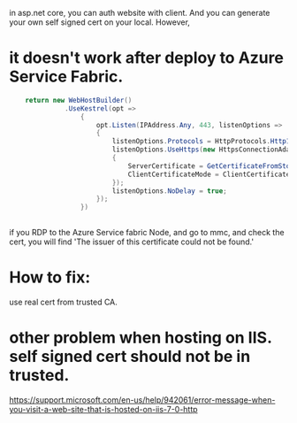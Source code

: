 in asp.net core, you can auth  website with  client. And you can generate your own self signed cert on your local. However, 
# it doesn't work after  deploy to Azure Service Fabric.


```csharp
    return new WebHostBuilder()
              .UseKestrel(opt =>
                  {
                      opt.Listen(IPAddress.Any, 443, listenOptions =>
                      {
                          listenOptions.Protocols = HttpProtocols.Http1AndHttp2;
                          listenOptions.UseHttps(new HttpsConnectionAdapterOptions
                          {
                              ServerCertificate = GetCertificateFromStore(),
                              ClientCertificateMode = ClientCertificateMode.RequireCertificate
                          });
                          listenOptions.NoDelay = true;
                      });
                  })
                  
 ```     
 
 if you RDP to the Azure Service fabric Node, and go to mmc, and check the cert, you will find 'The issuer of this certificate could not be found.'
 # How to fix:
 use real cert from trusted CA.






# other problem when hosting on IIS.  self signed cert should not be in trusted.
https://support.microsoft.com/en-us/help/942061/error-message-when-you-visit-a-web-site-that-is-hosted-on-iis-7-0-http
